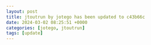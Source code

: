 ```yaml
---
layout: post
title: jtoutrun by jotego has been updated to c43b66c
date: 2024-03-02 08:25:51 +0000
categories: [jotego, jtoutrun]
tags: [update]
---
```


